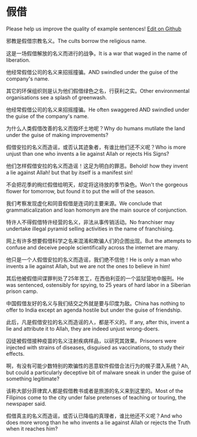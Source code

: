 # 假借

Please help us improve the quality of example sentences! [Edit on Github](https://github.com/jiyushe/jiyu-example-sentence-source/blob/main/chinese/jiajie_1.md)

<p><span class="chinese">邪教是假借宗教名义。</span><span class="english">The cults borrow the religious name.</span></p>

<p><span class="chinese">这是一场假借解放的名义而进行的战争。</span><span class="english">It is a war that waged in the name of liberation.</span></p>

<p><span class="chinese">他经常假借公司的名义来招摇撞骗。</span><span class="english">AND swindled under the guise of the company's name.</span></p>

<p><span class="chinese">其它的环保组织则是认为他们假借绿色之名，行获利之实。</span><span class="english">Other environmental organisations see a splash of greenwash.</span></p>

<p><span class="chinese">他经常假借公司的名义来招摇撞骗。</span><span class="english">He often swaggered AND swindled under the guise of the company's name.</span></p>

<p><span class="chinese">为什么人类假借改善的名义而毁坏土地呢？</span><span class="english">Why do humans mutilate the land under the guise of making improvements?</span></p>

<p><span class="chinese">假借安拉的名义而造谣，或否认其迹象者，有谁比他们还不义呢？</span><span class="english">Who is more unjust than one who invents a lie against Allah or rejects His Signs?</span></p>

<p><span class="chinese">他们怎样假借安拉的名义而造谣！这足为明白的罪恶。</span><span class="english">Behold! how they invent a lie against Allah! but that by itself is a manifest sin!</span></p>

<p><span class="chinese">不会把花季的绚烂假借给明天，却定将这待放的季节染色。</span><span class="english">Won't the gorgeous flower for tomorrow, but found it to put the will of the season.</span></p>

<p><span class="chinese">我们考察发现虚化和同音假借是连词的主要来源。</span><span class="english">We conclude that grammaticalization and loan homonym are the main source of conjunction.</span></p>

<p><span class="chinese">特许人不得假借特许经营的名义，非法从事传销活动。</span><span class="english">No franchiser may undertake illegal pyramid selling activities in the name of franchising.</span></p>

<p><span class="chinese">网上有许多想要假借科学之名来混淆和欺骗人们的企图出现。</span><span class="english">But the attempts to confuse and deceive people scientifically across the internet are many.</span></p>

<p><span class="chinese">他只是一个人假借安拉的名义而造谣，我们绝不信他！</span><span class="english">He is only a man who invents a lie against Allah, but we are not the ones to believe in him!</span></p>

<p><span class="chinese">其后他被假借间谍罪判处了25年苦工，在西伯利亚的一个监狱营地中服刑。</span><span class="english">He was sentenced, ostensibly for spying, to 25 years of hard labor in a Siberian prison camp.</span></p>

<p><span class="chinese">中国假借友好的名义与我们结交之外就是要与印度为敌。</span><span class="english">China has nothing to offer to India except an agenda hostile but under the guise of friendship.</span></p>

<p><span class="chinese">此后，凡是假借安拉的名义而造谣的人，都是不义的。</span><span class="english">If any, after this, invent a lie and attribute it to Allah, they are indeed unjust wrong-doers.</span></p>

<p><span class="chinese">囚徒被假借接种疫苗的名义注射疾病样品，以研究其效果。</span><span class="english">Prisoners were injected with strains of diseases, disguised as vaccinations, to study their effects.</span></p>

<p><span class="chinese">啊，有没有可能少数特别的欺骗性的恶意软件假借合法行为的幌子潜入系统？</span><span class="english">Ah, but could a particularly deceptive bit of malware sneak in under the guise of something legitimate?</span></p>

<p><span class="chinese">该称大部分菲律宾人都是假借教书或者是旅游的名义来到这里的。</span><span class="english">Most of the Filipinos come to the city under false pretenses of teaching or touring, the newspaper said.</span></p>

<p><span class="chinese">假借真主的名义而造谣，或否认已降临的真理者，谁比他还不义呢？</span><span class="english">And who does more wrong than he who invents a lie against Allah or rejects the Truth when it reaches him?</span></p>

